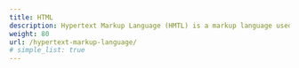 ```yaml
---
title: HTML
description: Hypertext Markup Language (HMTL) is a markup language used to create and design web pages. It is a language that defines the structure and layout of a webpage, including the text, images, links, and other elements that make up a web page.
weight: 80
url: /hypertext-markup-language/
# simple_list: true
---
```

